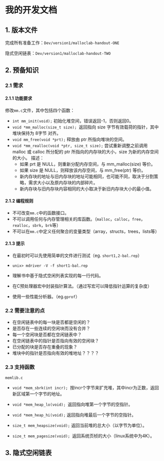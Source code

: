# 我的开发文档

## 1. 版本文件

完成所有准备工作：`Dev/version1/malloclab-handout-ONE`

隐式空闲链表：`Dev/version1/malloclab-handout-TWO`

## 2. 预备知识

### 2.1 需求

#### 2.1.1 功能要求

修改`mm.c`文件，其中包括四个函数：

+ `int mm_init(void);` 初始化堆空间，错误返回-1，否则返回0。
+ `void *mm_malloc(size_t size); `返回指向 size 字节有效载荷的指针，其中堆块保持为 8字节 对齐。
+ `void mm_free(void *prt);` 释放由 ptr 所指向堆块的空间。
+ `void *mm_realloc(void *ptr, size_t size);` 尝试重新调整之前调用 malloc 或 calloc 所分配的 ptr 所指向的内存块的大小，size 为新的内存空间的大小。
  描述：
  + 如果 prt 是 NULL，则重新分配内存空间，与 mm_malloc(size) 等价。
  + 如果 size 是 NULL，则释放该内存空间，与 mm_free(ptr) 等价。
  + 新内存块的地址与旧内存块的地址可能相同，也可能不同，取决于分割策略，需求大小以及原内存块的内部碎片。
  + 新内存块与旧内存块内容相同的大小取决于新旧内存块大小的最小值。

#### 2.1.2 编程规则

- 不可改变`mm.c`中的函数接口。
- 不可以调用任何与内存管理相关的库函数。（`malloc`，`calloc`，`free`，`realloc`，`sbrk`，`brk`等）
- 不可以在`mm.c`中定义任何聚合的变量类型（array，structs，trees，lists等）

#### 2.1.3 提示

+ 在最初时可以先使用简单的文件进行测试（eg. `short1,2-bal.rep`）

+ `unix> mdriver -V -f short1-bal.rep`

+ 理解书中基于隐式空闲列表实现的每一行代码。

+ 在C预处理器宏中封装指针算法。（通过写宏可以降低指针运算的复杂度）

+ 使用一些性能分析器。（eg.`gprof`）

### 2.2 需要注意的点

- 在空闲链表中的每一块是否都是空闲的？
- 是否存在一些连续的空闲块而没有合并？
- 每一个空闲块是否都在空闲链表中？
- 在空闲链表中的指针是否指向有效的空闲块？
- 已分配的块是否存在重叠的现象？
- 堆块中的指针是否指向有效的堆地址？？？？

### 2.3 支持函数

`memlib.c`

+ `void *mem_sbrk(int incr); `按incr个字节来扩充堆，其中incr为正数，返回新区域第一个字节的地址。

+ `void *mem_heap_lo(void); `返回指向堆第一个字节的空指针。

+ `void *mem_heap_hi(void);` 返回指向堆最后一个字节的空指针。

+ `size_t mem_heapsize(void);` 返回当前堆的总大小（以字节为单位）。

+ `size_t mem_pagesize(void); `返回系统页桢的大小（linux系统中为4K）。

## 3. 隐式空闲链表

